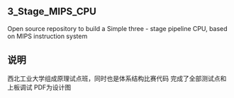 ## 3_Stage_MIPS_CPU
Open source repository to build a Simple three - stage pipeline CPU, based on MIPS instruction system

## 说明
西北工业大学组成原理试点班，同时也是体系结构比赛代码
完成了全部测试点和上板调试
PDF为设计图
